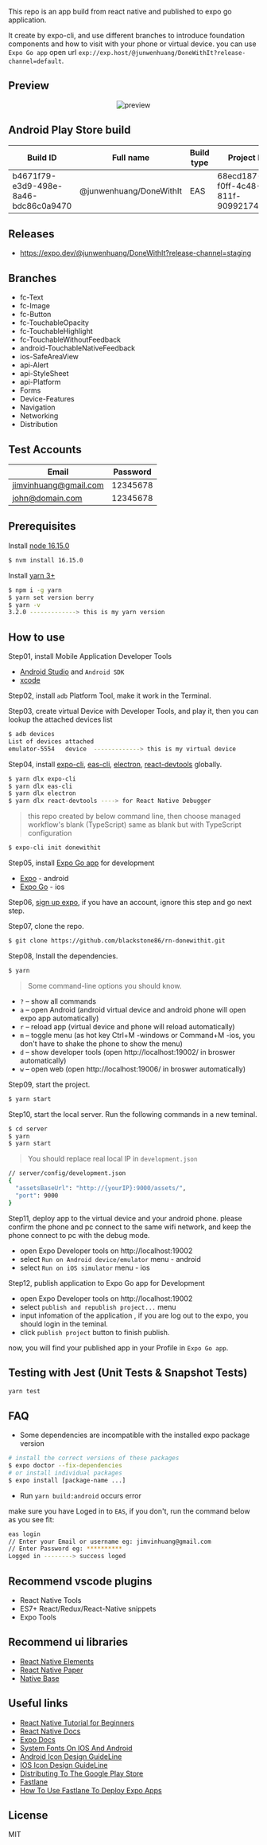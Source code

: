 This repo is an app build from react native and published to expo go application.

It create by expo-cli, and use different branches to introduce foundation components and how to visit with your phone or virtual device. you can use `Expo Go app` open url `exp://exp.host/@junwenhuang/DoneWithIt?release-channel=default`.

## Preview

<p align="center">
  <img alt="preview" src="https://github.com/blackstone86/rn-donewithit/blob/Networking/preview.gif?raw=true">
</p>

## Android Play Store build

| Build ID                             | Full name               | Build type | Project ID                           | Project ID                                                                                     |
| ------------------------------------ | ----------------------- | ---------- | ------------------------------------ | ---------------------------------------------------------------------------------------------- |
| b4671f79-e3d9-498e-8a46-bdc86c0a9470 | @junwenhuang/DoneWithIt | EAS        | 68ecd187-f0ff-4c48-811f-909921749af8 | [download](https://expo.dev/artifacts/eas/oh4wqLnKNzp6Yw3rvMtKeb.aab) [expires: June 18, 2022] |

## Releases

- https://expo.dev/@junwenhuang/DoneWithIt?release-channel=staging

## Branches

- fc-Text
- fc-Image
- fc-Button
- fc-TouchableOpacity
- fc-TouchableHighlight
- fc-TouchableWithoutFeedback
- android-TouchableNativeFeedback
- ios-SafeAreaView
- api-Alert
- api-StyleSheet
- api-Platform
- Forms
- Device-Features
- Navigation
- Networking
- Distribution

## Test Accounts

| Email                 | Password |
| --------------------- | -------- |
| jimvinhuang@gmail.com | 12345678 |
| john@domain.com       | 12345678 |

## Prerequisites

Install [node 16.15.0](https://nodejs.org/en/)

```bash
$ nvm install 16.15.0
```

Install [yarn 3+](https://yarnpkg.com/)

```bash
$ npm i -g yarn
$ yarn set version berry
$ yarn -v
3.2.0 -------------> this is my yarn version
```

## How to use

Step01, install Mobile Application Developer Tools

- [Android Studio](https://developer.android.com/studio) and `Android SDK`
- [xcode](https://apps.apple.com/us/app/xcode/id497799835?mt=12)

Step02, install `adb` Platform Tool, make it work in the Terminal.

Step03, create virtual Device with Developer Tools, and play it, then you can lookup the attached devices list

```bash
$ adb devices
List of devices attached
emulator-5554   device  -------------> this is my virtual device
```

Step04, install [expo-cli](https://docs.expo.dev/get-started/installation/), [eas-cli](https://github.com/expo/eas-cli), [electron](https://www.npmjs.com/package/electron), [react-devtools](https://www.npmjs.com/package/react-devtools) globally.

```bash
$ yarn dlx expo-cli
$ yarn dlx eas-cli
$ yarn dlx electron
$ yarn dlx react-devtools ----> for React Native Debugger
```

> this repo created by below command line, then choose managed workflow's blank (TypeScript) same as blank but with TypeScript configuration

```bash
$ expo-cli init donewithit
```

Step05, install [Expo Go app](https://docs.expo.dev/get-started/installation/) for development

- [Expo](https://play.google.com/store/apps/details?id=host.exp.exponent) - android
- [Expo Go](https://apps.apple.com/app/expo-go/id982107779) - ios

Step06, [sign up expo](https://expo.dev/signup), if you have an account, ignore this step and go next step.

Step07, clone the repo.

```bash
$ git clone https://github.com/blackstone86/rn-donewithit.git
```

Step08, Install the dependencies.

```bash
$ yarn
```

> Some command-line options you should know.

- `?` – show all commands
- `a` – open Android (android virtual device and android phone will open expo app automatically)
- `r` – reload app (virtual device and phone will reload automatically)
- `m` – toggle menu (as hot key Ctrl+M -windows or Command+M -ios, you don't have to shake the phone to show the menu)
- `d` – show developer tools (open http://localhost:19002/ in broswer automatically)
- `w` – open web (open http://localhost:19006/ in broswer automatically)

Step09, start the project.

```bash
$ yarn start
```

Step10, start the local server. Run the following commands in a new teminal.

```bash
$ cd server
$ yarn
$ yarn start
```

> You should replace real local IP in `development.json`

```bash
// server/config/development.json
{
  "assetsBaseUrl": "http://{yourIP}:9000/assets/",
  "port": 9000
}
```

Step11, deploy app to the virtual device and your android phone. please confirm the phone and pc connect to the same wifi network, and keep the phone connect to pc with the debug mode.

- open Expo Developer tools on http://localhost:19002
- select `Run on Android device/emulator` menu - android
- select `Run on iOS simulator` menu - ios

Step12, publish application to Expo Go app for Development

- open Expo Developer tools on http://localhost:19002
- select `publish and republish project...` menu
- input infomation of the application , if you are log out to the expo, you should login in the teminal.
- click `publish project` button to finish publish.

now, you will find your published app in your Profile in `Expo Go app`.

## Testing with Jest (Unit Tests & Snapshot Tests)

```bash
yarn test
```

## FAQ

- Some dependencies are incompatible with the installed expo package version

```bash
# install the correct versions of these packages
$ expo doctor --fix-dependencies
# or install individual packages
$ expo install [package-name ...]
```

- Run `yarn build:android` occurs error

make sure you have Loged in to `EAS`, if you don't, run the command below as you see fit:

```bash
eas login
// Enter your Email or username eg: jimvinhuang@gmail.com
// Enter Password eg: **********
Logged in --------> success loged
```

## Recommend vscode plugins

- React Native Tools
- ES7+ React/Redux/React-Native snippets
- Expo Tools

## Recommend ui libraries

- [React Native Elements](https://react-native-elements.github.io/react-native-elements/)
- [React Native Paper](https://callstack.github.io/react-native-paper/)
- [Native Base](https://nativebase.io/)

## Useful links

- [React Native Tutorial for Beginners](https://www.youtube.com/watch?v=0-S5a0eXPoc)
- [React Native Docs](https://reactnative.dev/docs/)
- [Expo Docs](https://docs.expo.dev/get-started/installation/)
- [System Fonts On IOS And Android](https://github.com/react-native-training/react-native-fonts)
- [Android Icon Design GuideLine](https://developer.android.com/guide/practices/ui_guidelines/icon_design_adaptive)
- [IOS Icon Design GuideLine](https://developer.apple.com/design/human-interface-guidelines/ios/icons-and-images/app-icon/)
- [Distributing To The Google Play Store](https://docs.expo.io/distribution/uploading-apps/)
- [Fastlane](https://fastlane.tools/)
- [How To Use Fastlane To Deploy Expo Apps](https://blog.expo.io/automating-standalone-expo-app-builds-and-deployments-with-fastlane-exp-and-exptool-9b2f5ad0a2cd)

## License

MIT
